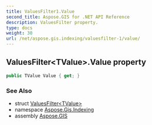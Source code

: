 ```yaml
---
title: ValuesFilter1.Value
second_title: Aspose.GIS for .NET API Reference
description: ValuesFilter property. 
type: docs
weight: 30
url: /net/aspose.gis.indexing/valuesfilter-1/value/
---
```

## ValuesFilter&lt;TValue&gt;.Value property

```csharp
public TValue Value { get; }
```

### See Also

* struct [ValuesFilter&lt;TValue&gt;](../)
* namespace [Aspose.Gis.Indexing](../../valuesfilter-1/)
* assembly [Aspose.GIS](../../../)


